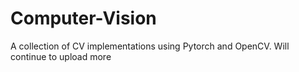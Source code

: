# Computer-Vision

A collection of CV implementations using Pytorch and OpenCV. Will continue to upload more 
